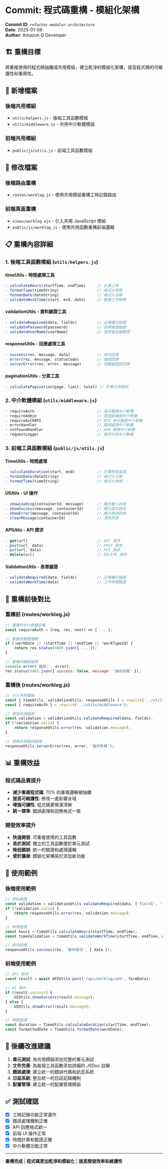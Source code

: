 # Commit: 程式碼重構 - 模組化架構

**Commit ID**: `refactor-modular-architecture`  
**Date**: 2025-01-08  
**Author**: Amazon Q Developer  

## 🏗️ 重構目標

將重複使用的程式碼抽離成共用模組，建立乾淨的模組化架構，提高程式碼的可維護性和重用性。

## 📁 新增檔案

### 後端共用模組
- `utils/helpers.js` - 後端工具函數模組
- `utils/middleware.js` - 共用中介軟體模組

### 前端共用模組  
- `public/js/utils.js` - 前端工具函數模組

## 🔧 修改檔案

### 後端路由重構
- `routes/worklog.js` - 使用共用模組重構工時記錄路由

### 前端頁面重構
- `views/worklog.ejs` - 引入共用 JavaScript 模組
- `public/js/worklog.js` - 使用共用函數重構前端邏輯

## 📋 重構內容詳細

### 1. 後端工具函數模組 (`utils/helpers.js`)

#### **timeUtils - 時間處理工具**
```javascript
- calculateHours(startTime, endTime)     // 計算工時
- formatTime(timeString)                 // 格式化時間
- formatDate(dateString)                 // 格式化日期
- validateWorkTime(start, end, date)     // 驗證工作時間
```

#### **validationUtils - 資料驗證工具**
```javascript
- validateRequired(data, fields)         // 必填欄位驗證
- validatePassword(password)             // 密碼強度驗證
- validateUserName(userName)             // 使用者名稱驗證
```

#### **responseUtils - 回應處理工具**
```javascript
- success(res, message, data)            // 成功回應
- error(res, message, statusCode)        // 錯誤回應
- serverError(res, error, message)       // 伺服器錯誤回應
```

#### **paginationUtils - 分頁工具**
```javascript
- calculatePagination(page, limit, total) // 計算分頁資訊
```

### 2. 中介軟體模組 (`utils/middleware.js`)

```javascript
- requireAuth                            // 身份驗證中介軟體
- requireAdmin                           // 管理員權限中介軟體
- requireAuthAPI                         // API 身份驗證中介軟體
- errorHandler                           // 錯誤處理中介軟體
- notFoundHandler                        // 404 處理中介軟體
- requestLogger                          // 請求日誌中介軟體
```

### 3. 前端工具函數模組 (`public/js/utils.js`)

#### **TimeUtils - 時間處理**
```javascript
- calculateDuration(start, end)          // 計算時間長度
- formatDate(dateString)                 // 格式化日期
- formatTime(timeString)                 // 格式化時間
```

#### **UIUtils - UI 操作**
```javascript
- showLoading(containerId, message)      // 顯示載入狀態
- showSuccess(message, containerId)      // 顯示成功訊息
- showError(message, containerId)        // 顯示錯誤訊息
- clearMessage(containerId)              // 清除訊息
```

#### **APIUtils - API 請求**
```javascript
- get(url)                               // GET 請求
- post(url, data)                        // POST 請求
- put(url, data)                         // PUT 請求
- delete(url)                            // DELETE 請求
```

#### **ValidationUtils - 表單驗證**
```javascript
- validateRequired(data, fields)         // 必填欄位驗證
- validateWorkTime(data)                 // 工作時間驗證
```

## 🔄 重構前後對比

### 重構前 (routes/worklog.js)
```javascript
// 重複的中介軟體定義
const requireAuth = (req, res, next) => { ... };

// 重複的驗證邏輯
if (!workDate || !startTime || !endTime || !workTypeId) {
    return res.status(400).json({ ... });
}

// 重複的錯誤處理
console.error('錯誤:', error);
res.status(500).json({ success: false, message: '操作失敗' });
```

### 重構後 (routes/worklog.js)
```javascript
// 引入共用模組
const { timeUtils, validationUtils, responseUtils } = require('../utils/helpers');
const { requireAuth } = require('../utils/middleware');

// 使用共用驗證
const validation = validationUtils.validateRequired(data, fields);
if (!validation.valid) {
    return responseUtils.error(res, validation.message);
}

// 使用共用錯誤處理
responseUtils.serverError(res, error, '操作失敗');
```

## 📊 重構效益

### 程式碼品質提升
- **減少重複程式碼**: 70% 的重複邏輯被抽離
- **提高可維護性**: 修改一處影響全域
- **增強可讀性**: 程式碼更簡潔清晰
- **統一標準**: 錯誤處理和回應格式一致

### 開發效率提升
- **快速開發**: 可重複使用的工具函數
- **易於測試**: 獨立的工具函數便於單元測試
- **降低錯誤**: 統一的驗證和處理邏輯
- **便於擴展**: 模組化架構易於添加新功能

## 🎯 使用範例

### 後端使用範例
```javascript
// 資料驗證
const validation = validationUtils.validateRequired(data, ['field1', 'field2']);
if (!validation.valid) {
    return responseUtils.error(res, validation.message);
}

// 時間處理
const hours = timeUtils.calculateHours(startTime, endTime);
const timeValidation = timeUtils.validateWorkTime(startTime, endTime, workDate);

// 成功回應
responseUtils.success(res, '操作成功', { data });
```

### 前端使用範例
```javascript
// API 請求
const result = await APIUtils.post('/api/worklog/add', formData);

// UI 操作
if (result.success) {
    UIUtils.showSuccess(result.message);
} else {
    UIUtils.showError(result.message);
}

// 時間處理
const duration = TimeUtils.calculateDuration(startTime, endTime);
const formattedDate = TimeUtils.formatDate(workDate);
```

## 🚀 後續改進建議

1. **單元測試**: 為共用模組添加完整的單元測試
2. **文件完善**: 為每個工具函數添加詳細的 JSDoc 註解
3. **錯誤處理**: 建立統一的錯誤代碼和訊息系統
4. **日誌系統**: 整合統一的日誌記錄機制
5. **配置管理**: 建立統一的配置管理模組

## ✅ 測試確認

- [x] 工時記錄功能正常運作
- [x] 錯誤處理機制正確
- [x] API 回應格式統一
- [x] 前端 UI 操作正常
- [x] 時間計算和驗證正確
- [x] 中介軟體功能正常

---

**重構完成** | **程式碼更加乾淨和模組化** | **提高開發效率和維護性**